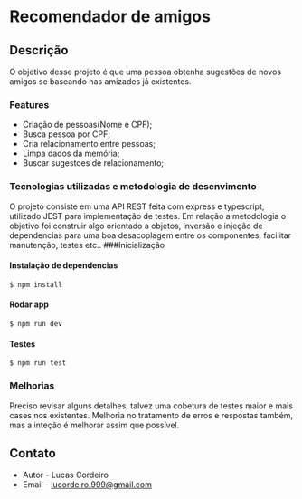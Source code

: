 Recomendador de amigos
=============

## Descrição
O objetivo desse projeto é que uma pessoa obtenha sugestões de novos
amigos se baseando nas amizades já existentes.

### Features

- Criação de pessoas(Nome e CPF);
- Busca pessoa por CPF;
- Cria relacionamento entre pessoas;
- Limpa dados da memória;
- Buscar sugestoes de relacionamento;

### Tecnologias utilizadas e metodologia de desenvimento
O projeto consiste em uma API REST feita com express e typescript, utilizado JEST para implementação de testes.
Em relação a metodologia o objetivo foi construir algo orientado a objetos, inversão e injeção de dependencias para uma boa desacoplagem entre os componentes, facilitar manutenção, testes etc..
###Inicialização

#### Instalação de dependencias

`$ npm install`


#### Rodar app

`$ npm run dev`

#### Testes

`$ npm run test`

### Melhorias
Preciso revisar alguns detalhes, talvez uma cobetura de testes maior e mais cases nos existentes. Melhoria no tratamento de erros e respostas também, mas a inteção é melhorar assim que possível.
## Contato

- Autor - Lucas Cordeiro
- Email - [lucordeiro.999@gmail.com](mailto:lucordeiro.999@gmail.com)
